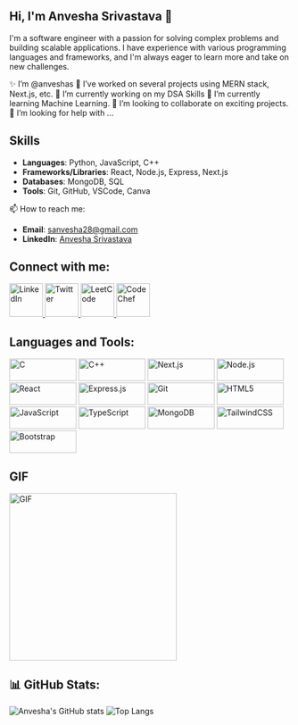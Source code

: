<!--
**anveshas/anveshas** is a ✨ _special_ ✨ repository because its `README.md` (this file) appears on your GitHub profile.
Here are some ideas to get you started:-->
## Hi, I'm Anvesha Srivastava 👋

I'm a software engineer with a passion for solving complex problems and building scalable applications. I have experience with various programming languages and frameworks, and I'm always eager to learn more and take on new challenges.

✨ I’m @anveshas
🔭 I’ve worked on several projects using MERN stack, Next.js, etc.
🔭 I’m currently working on my DSA Skills
🌱 I’m currently learning Machine Learning.
👯 I’m looking to collaborate on exciting projects.
🤔 I’m looking for help with ...

## Skills
- **Languages**: Python, JavaScript, C++
- **Frameworks/Libraries**: React, Node.js, Express, Next.js
- **Databases**: MongoDB, SQL
- **Tools**: Git, GitHub, VSCode, Canva

📫 How to reach me:
- **Email**: [sanvesha28@gmail.com](mailto:sanvesha28@gmail.com)
- **LinkedIn**: [Anvesha Srivastava](https://www.linkedin.com/in/anvesha-srivastava-41babb25a/)

## Connect with me:
<a href="https://www.linkedin.com/in/anvesha-srivastava-41babb25a/">
  <img src="https://images.rawpixel.com/image_png_800/czNmcy1wcml2YXRlL3Jhd3BpeGVsX2ltYWdlcy93ZWJzaXRlX2NvbnRlbnQvbHIvdjk4Mi1kMy0xMC5wbmc.png" alt="LinkedIn" width="60" height="60">
</a>
<a href="https://x.com/Anvesha91091051/">
  <img src="https://cdn.pixabay.com/photo/2015/03/10/17/30/twitter-667462_640.png" alt="Twitter" width="60" height="60">
</a>
<a href="https://leetcode.com/u/diya9/">
  <img src="https://encrypted-tbn0.gstatic.com/images?q=tbn:ANd9GcQvhFQX5MMDl81fsQPbYdEnsO0g8d6QWdjQ5g&s" alt="LeetCode" width="60" height="60">
</a>
<a href="https://www.codechef.com/users/sanvesha28">
  <img src="https://encrypted-tbn0.gstatic.com/images?q=tbn:ANd9GcTEcv_WJfqB-tC3ZFADRoUMMMTtOA6ZzyAA6g&s" alt="CodeChef" width="60" height="60">
</a>

## Languages and Tools:


<img src="https://img.shields.io/badge/C-A8B9CC?style=flat&logo=c&logoColor=white" alt="C" width="120" height="40">
<img src="https://img.shields.io/badge/C++-00599C?style=flat&logo=cplusplus&logoColor=white" alt="C++" width="120" height="40">
<img src="https://img.shields.io/badge/Next.js-000000?style=flat&logo=nextdotjs&logoColor=white" alt="Next.js" width="120" height="40">
<img src="https://img.shields.io/badge/Node.js-339933?style=flat&logo=nodedotjs&logoColor=white" alt="Node.js" width="120" height="40">
<img src="https://img.shields.io/badge/React-20232A?style=flat&logo=react&logoColor=61DAFB" alt="React" width="120" height="40">
<img src="https://img.shields.io/badge/Express.js-000000?style=flat&logo=express&logoColor=white" alt="Express.js" width="120" height="40">
<img src="https://img.shields.io/badge/Git-F05032?style=flat&logo=git&logoColor=white" alt="Git" width="120" height="40">
<img src="https://img.shields.io/badge/HTML5-E34F26?style=flat&logo=html5&logoColor=white" alt="HTML5" width="120" height="40">
<img src="https://img.shields.io/badge/JavaScript-F7DF1E?style=flat&logo=javascript&logoColor=black" alt="JavaScript" width="120" height="40">
<img src="https://img.shields.io/badge/TypeScript-3178C6?style=flat&logo=typescript&logoColor=white" alt="TypeScript" width="120" height="40">
<img src="https://img.shields.io/badge/MongoDB-47A248?style=flat&logo=mongodb&logoColor=white" alt="MongoDB" width="120" height="40">
<img src="https://img.shields.io/badge/TailwindCSS-38B2AC?style=flat&logo=tailwindcss&logoColor=white" alt="TailwindCSS" width="120" height="40">
<img src="https://img.shields.io/badge/Bootstrap-563D7C?style=flat&logo=bootstrap&logoColor=white" alt="Bootstrap" width="120" height="40">


## GIF
<img src="https://user-images.githubusercontent.com/115834477-dbab4500-a447-11eb-908a-139a6edaec5c.gif" alt="GIF" width="300">

## 📊 GitHub Stats:
![Anvesha's GitHub stats](https://github-readme-stats.vercel.app/api?username=anveshas&show_icons=true&theme=radical)
![Top Langs](https://github-readme-stats.vercel.app/api/top-langs/?username=anveshas&layout=compact&theme=radical)
<!-- [![Anvesha Srivastava](https://images.rawpixel.com/image_png_800/czNmcy1wcml2YXRlL3Jhd3BpeGVsX2ltYWdlcy93ZWJzaXRlX2NvbnRlbnQvbHIvdjk4Mi1kMy0xMC5wbmc.png)](https://www.linkedin.com/in/anvesha-srivastava-41babb25a/)

[![Anvesha Srivastava](https://cdn.pixabay.com/photo/2015/03/10/17/30/twitter-667462_640.png)](https://x.com/Anvesha91091051/)

[![Anvesha Srivastava](https://encrypted-tbn0.gstatic.com/images?q=tbn:ANd9GcQvhFQX5MMDl81fsQPbYdEnsO0g8d6QWdjQ5g&s)](https://leetcode.com/u/diya9/)

[![Anvesha Srivastava]([https://img.shields.io/badge/nandiniji127q-7289DA?style=flat&logo=discord&logoColor=white](https://encrypted-tbn0.gstatic.com/images?q=tbn:ANd9GcTEcv_WJfqB-tC3ZFADRoUMMMTtOA6ZzyAA6g&s))](https://www.codechef.com/users/sanvesha28) -->

<!--## Languages and Tools:

![Bootstrap](https://img.shields.io/badge/Bootstrap-563D7C?style=flat&logo=bootstrap&logoColor=white)
![C](https://img.shields.io/badge/C-A8B9CC?style=flat&logo=c&logoColor=white)
![C++](https://img.shields.io/badge/C++-00599C?style=flat&logo=cplusplus&logoColor=white)
![Git](https://img.shields.io/badge/Git-F05032?style=flat&logo=git&logoColor=white)
![HTML5](https://img.shields.io/badge/HTML5-E34F26?style=flat&logo=html5&logoColor=white)
![JavaScript](https://img.shields.io/badge/JavaScript-F7DF1E?style=flat&logo=javascript&logoColor=black)
![MongoDB](https://img.shields.io/badge/MongoDB-47A248?style=flat&logo=mongodb&logoColor=white)
![MySQL](https://img.shields.io/badge/MySQL-4479A1?style=flat&logo=mysql&logoColor=white)
![Node.js](https://img.shields.io/badge/Node.js-339933?style=flat&logo=nodedotjs&logoColor=white)
![PHP](https://img.shields.io/badge/PHP-777BB4?style=flat&logo=php&logoColor=white)
![React](https://img.shields.io/badge/React-20232A?style=flat&logo=react&logoColor=61DAFB)
![TailwindCSS](https://img.shields.io/badge/TailwindCSS-38B2AC?style=flat&logo=tailwindcss&logoColor=white)

![GIF](https://user-images.githubusercontent.com/115834477-dbab4500-a447-11eb-908a-139a6edaec5c.gif)

<!--- ## 📊 GitHub Stats:
![Nandini's GitHub stats](https://github-readme-stats.vercel.app/api?username=nandini80&show_icons=true&theme=radical)

![Top Langs](https://github-readme-stats.vercel.app/api/top-langs/?username=nandini80&layout=compact&theme=radical)
Steps to Implement

## 📄 Know about my experiences:
[Resume](https://path/to/your/resume)

![AngularJS](https://img.shields.io/badge/AngularJS-E23237?style=flat&logo=angularjs&logoColor=white)
![GIF](https://user-images.githubusercontent.com/115834477-dbab4500-a447-11eb-908a-139a6edaec5c.gif)
💬 Ask me about ...-->
